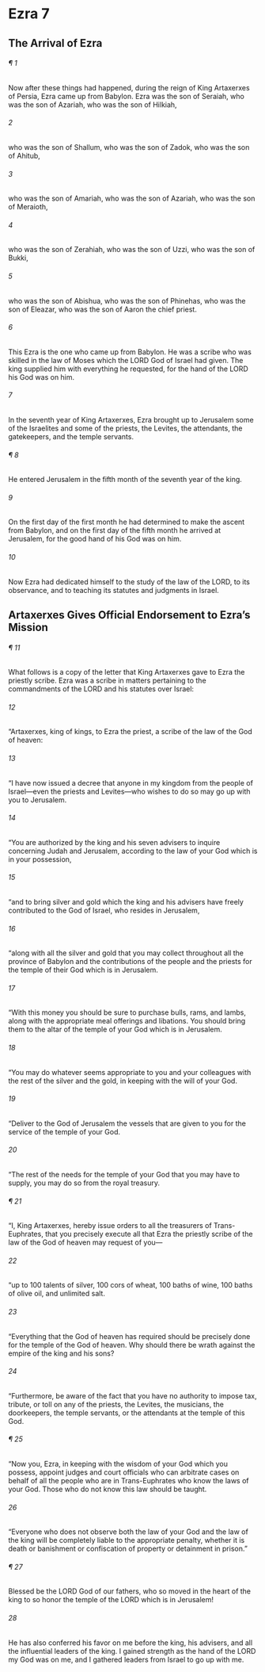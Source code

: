 # Ezra 7
## The Arrival of Ezra
###### ¶ 1
Now after these things had happened, during the reign of King Artaxerxes of Persia, Ezra came up from Babylon. Ezra was the son of Seraiah, who was the son of Azariah, who was the son of Hilkiah,
###### 2
who was the son of Shallum, who was the son of Zadok, who was the son of Ahitub,
###### 3
who was the son of Amariah, who was the son of Azariah, who was the son of Meraioth,
###### 4
who was the son of Zerahiah, who was the son of Uzzi, who was the son of Bukki,
###### 5
who was the son of Abishua, who was the son of Phinehas, who was the son of Eleazar, who was the son of Aaron the chief priest.
###### 6
This Ezra is the one who came up from Babylon. He was a scribe who was skilled in the law of Moses which the LORD God of Israel had given. The king supplied him with everything he requested, for the hand of the LORD his God was on him.
###### 7
In the seventh year of King Artaxerxes, Ezra brought up to Jerusalem some of the Israelites and some of the priests, the Levites, the attendants, the gatekeepers, and the temple servants.
###### ¶ 8
He entered Jerusalem in the fifth month of the seventh year of the king.
###### 9
On the first day of the first month he had determined to make the ascent from Babylon, and on the first day of the fifth month he arrived at Jerusalem, for the good hand of his God was on him.
###### 10
Now Ezra had dedicated himself to the study of the law of the LORD, to its observance, and to teaching its statutes and judgments in Israel.
## Artaxerxes Gives Official Endorsement to Ezra’s Mission
###### ¶ 11
What follows is a copy of the letter that King Artaxerxes gave to Ezra the priestly scribe. Ezra was a scribe in matters pertaining to the commandments of the LORD and his statutes over Israel:
###### 12
“Artaxerxes, king of kings, to Ezra the priest, a scribe of the law of the God of heaven:
###### 13
“I have now issued a decree that anyone in my kingdom from the people of Israel—even the priests and Levites—who wishes to do so may go up with you to Jerusalem.
###### 14
“You are authorized by the king and his seven advisers to inquire concerning Judah and Jerusalem, according to the law of your God which is in your possession,
###### 15
“and to bring silver and gold which the king and his advisers have freely contributed to the God of Israel, who resides in Jerusalem,
###### 16
“along with all the silver and gold that you may collect throughout all the province of Babylon and the contributions of the people and the priests for the temple of their God which is in Jerusalem.
###### 17
“With this money you should be sure to purchase bulls, rams, and lambs, along with the appropriate meal offerings and libations. You should bring them to the altar of the temple of your God which is in Jerusalem.
###### 18
“You may do whatever seems appropriate to you and your colleagues with the rest of the silver and the gold, in keeping with the will of your God.
###### 19
“Deliver to the God of Jerusalem the vessels that are given to you for the service of the temple of your God.
###### 20
“The rest of the needs for the temple of your God that you may have to supply, you may do so from the royal treasury.
###### ¶ 21
“I, King Artaxerxes, hereby issue orders to all the treasurers of Trans-Euphrates, that you precisely execute all that Ezra the priestly scribe of the law of the God of heaven may request of you—
###### 22
“up to 100 talents of silver, 100 cors of wheat, 100 baths of wine, 100 baths of olive oil, and unlimited salt.
###### 23
“Everything that the God of heaven has required should be precisely done for the temple of the God of heaven. Why should there be wrath against the empire of the king and his sons?
###### 24
“Furthermore, be aware of the fact that you have no authority to impose tax, tribute, or toll on any of the priests, the Levites, the musicians, the doorkeepers, the temple servants, or the attendants at the temple of this God.
###### ¶ 25
“Now you, Ezra, in keeping with the wisdom of your God which you possess, appoint judges and court officials who can arbitrate cases on behalf of all the people who are in Trans-Euphrates who know the laws of your God. Those who do not know this law should be taught.
###### 26
“Everyone who does not observe both the law of your God and the law of the king will be completely liable to the appropriate penalty, whether it is death or banishment or confiscation of property or detainment in prison.”
###### ¶ 27
Blessed be the LORD God of our fathers, who so moved in the heart of the king to so honor the temple of the LORD which is in Jerusalem!
###### 28
He has also conferred his favor on me before the king, his advisers, and all the influential leaders of the king. I gained strength as the hand of the LORD my God was on me, and I gathered leaders from Israel to go up with me.

